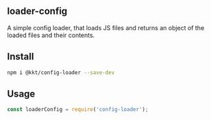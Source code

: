 loader-config
---

A simple config loader, that loads JS files and returns an object of the loaded files and their contents.

## Install

```bash
npm i @kkt/config-loader --save-dev
```

## Usage

```js
const loaderConfig = require('config-loader');
```
